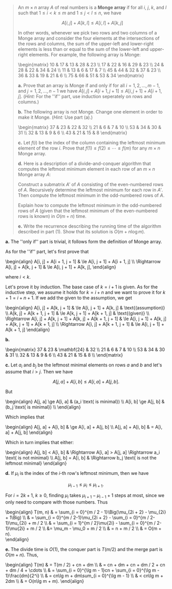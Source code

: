 
> An $m \times n$ array $A$ of real numbers is a **Monge array** if for all $i$, $j$, $k$, and $l$ such that $1 \le i < k \le m$ and $1 \le j < l \le n$, we have
> 
> $$A[i, j] + A[k, l] \le A[i, l] + A[k, j]$$
>
> In other words, whenever we pick two rows and two columns of a Monge array and consider the four elements at the intersections of the rows and columns, the sum of the upper-left and lower-right elements is less than or equal to the sum of the lower-left and upper-right elements. For example, the following array is Monge:
>
> \begin{matrix}
> 10 & 17 & 13 & 28 & 23 \\\\
> 17 & 22 & 16 & 29 & 23 \\\\
> 24 & 28 & 22 & 34 & 24 \\\\
> 11 & 13 &  6 & 17 &  7 \\\\
> 45 & 44 & 32 & 37 & 23 \\\\
> 36 & 33 & 19 & 21 &  6 \\\\
> 75 & 66 & 51 & 53 & 34
> \end{matrix}
>
> **a.** Prove that an array is Monge if and only if for all $i = 1, 2, \ldots, m - 1$, and $j = 1, 2, \ldots, n - 1$ we have $A[i, j] + A[i + 1,j + 1] \le A[i, j + 1] + A[i + 1, j]$. ($\textit{Hint:}$ For the ''if'' part, use induction seperately on rows and columns.)
>
> **b.** The following array is not Monge. Change one element in order to make it Monge. ($\textit{Hint:}$ Use part (a).)  
>
> \begin{matrix}
> 37 & 23 & 22 & 32 \\\\
> 21 &  6 &  7 & 10 \\\\
> 53 & 34 & 30 & 31 \\\\
> 32 & 13 &  9 &  6 \\\\
> 43 & 21 & 15 &  8
> \end{matrix}
>
> **c.** Let $f(i)$ be the index of the column containing the leftmost minimum element of the row $i$. Prove that $f(1) \le f(2) \le \cdots \le f(m)$ for any $m \times n$ Monge array.
>
> **d.** Here is a description of a divide-and-conquer algorithm that computes the leftmost minimum element in each row of an $m \times n$ Monge array $A$:
>
> Construct a submatrix $A'$ of $A$ consisting of the even-numbered rows of $A$. Recursively determine the leftmost minimum for each row in $A'$. Then compute the leftmost minimum in the odd-numbered rows of $A$.
>
> Explain how to compute the leftmost minimum in the odd-numbered rows of $A$ (given that the leftmost minimum of the even-numbered rows is known) in $O(m + n)$ time.
>
> **e.** Write the recurrence describing the running time of the algorithm described in part (1). Show that its solution is $O(m + n\log m)$.

**a.** The ''only if'' part is trivial, it follows form the definition of Monge array.

As for the ''if'' part, let's first prove that

\begin{align}
         A[i, j] + A[i + 1, j + 1] & \le A[i, j + 1] + A[i + 1, j] \\\\
\Rightarrow  A[i, j] + A[k, j + 1] & \le A[i, j + 1] + A[k, j],
\end{align}

where $i < k$.

Let's prove it by induction. The base case of $k = i + 1$ is given. As for the inductive step, we assume it holds for $k = i + n$ and we want to prove it for $k + 1 = i + n + 1$. If we add the given to the assumption, we get

\begin{align}
                                        A[i, j] + A[k, j + 1] & \le A[i, j + 1] + A[k, j]     & \text{(assumption)} \\\\
                                    A[k, j] + A[k + 1, j + 1] & \le A[k, j + 1] + A[k + 1, j] & \text{(given)} \\\\
\Rightarrow A[i, j] + A[k, j + 1] + A[k, j] + A[k + 1, j + 1] & \le A[i, j + 1] + A[k, j] + A[k, j + 1] + A[k + 1, j] \\\\
                        \Rightarrow A[i, j] + A[k + 1, j + 1] & \le A[i, j + 1] + A[k + 1, j]
\end{align}

**b.**

\begin{matrix}
37 & 23 & \mathbf{24} & 32 \\\\
21 &  6 &  7 & 10 \\\\
53 & 34 & 30 & 31 \\\\
32 & 13 &  9 & 6  \\\\
43 & 21 & 15 & 8  \\\\
\end{matrix}

**c.** Let $a_i$ and $b_j$ be the leftmost minimal elements on rows $a$ and $b$ and let's assume that $i > j$. Then we have

$$A[j, a] + A[i, b] \le A[i, a] + A[j, b].$$

But

\begin{align}
A[j, a] \ge A[i, a] & (a_i \text{ is minimal}) \\\\
A[i, b] \ge A[j, b] & (b_j \text{ is minimal}) \\\\
\end{align}

Which implies that

\begin{align}
A[j, a] + A[i, b] & \ge A[i, a] + A[j, b] \\\\
A[j, a] + A[i, b] & =   A[i, a] + A[j, b]
\end{align}

Which in turn implies that either:

\begin{align}
A[j, b] < A[i, b] & \Rightarrow A[i, a] > A[j, a] \Rightarrow a_i \text{ is not minimal} \\\\
A[j, b] = A[i, b] & \Rightarrow b_j \text{ is not the leftmost minimal}
\end{align}

**d.** If $\mu_i$ is the index of the $i$-th row's leftmost minimum, then we have

$$\mu_{i - 1} \le \mu_i \le \mu_{i + 1}.$$

For $i = 2k + 1$, $k \ge 0$, finding $\mu_i$ takes $\mu_{i + 1} - \mu_{i - 1} + 1$ steps at most, since we only need to compare with those numbers. Thus

\begin{align}
T(m, n) & = \sum_{i = 0}^{m / 2 - 1}\Big(\mu_{2i + 2} - \mu_{2i} + 1\Big) \\\\
        & = \sum_{i = 0}^{m / 2-1}\mu_{2i + 2} - \sum_{i = 0}^{m / 2-1}\mu_{2i} + m / 2 \\\\
        & = \sum_{i = 1}^{m / 2}\mu{2i} - \sum_{i = 0}^{m / 2-1}\mu{2i} + m / 2 \\\\ &= \mu_m - \mu_0 + m / 2 \\\\
        & = n + m / 2 \\\\
        & = O(m + n).          
\end{align}

**e.** The divide time is $O(1)$, the conquer part is $T(m / 2)$ and the merge part is $O(m + n)$. Thus,

\begin{align}
T(m) & = T(m / 2) + cn + dm \\\\
     & = cn + dm + cn + dm / 2 + cn + dm / 4 + \cdots \\\\
     & = \sum_{i = 0}^{\lg m - 1}cn + \sum_{i = 0}^{\lg m - 1}\frac{dm}{2^i} \\\\
     & = cn\lg m + dm\sum_{i = 0}^{\lg m - 1} \\\\
     & < cn\lg m + 2dm \\\\ 
     & = O(n\lg m + m).
\end{align}
